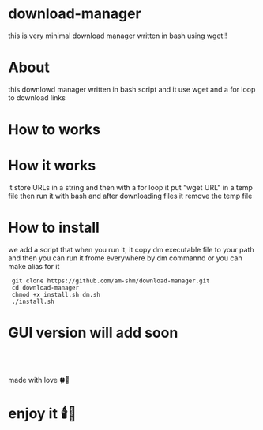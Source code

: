 # download-manager
this is very minimal download manager written in bash using wget!!

# About
this downlowd manager written in bash script and it use wget and a for loop to download links

# How to works

# How it works
it store URLs in a string and then with a for loop it put "wget URL" in a temp file then run it with bash and after downloading files it remove the temp file 

# How to install
we add a script that when you run it, it copy dm executable file to your path and then you can run it frome everywhere by dm commannd or you can make alias for it

     git clone https://github.com/am-shm/download-manager.git
     cd download-manager
     chmod +x install.sh dm.sh
     ./install.sh
     
 # GUI version will add soon

<br><br><br>
made with love 🍀💝 <br>
<h1>enjoy it 🕯️🍬</h1>
